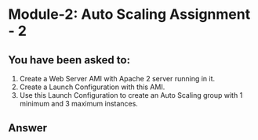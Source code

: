 # Module-2: Auto Scaling Assignment - 2

## You have been asked to:
1. Create a Web Server AMI with Apache 2 server running in it.
2. Create a Launch Configuration with this AMI. 
3. Use this Launch Configuration to create an Auto Scaling group with 1 minimum and 3 maximum instances.

## Answer
